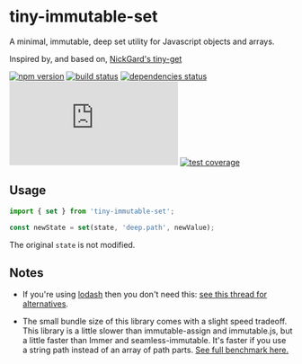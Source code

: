 # tiny-immutable-set

A minimal, immutable, deep set utility for Javascript objects and arrays.

Inspired by, and based on, [NickGard's tiny-get](https://github.com/NickGard/tiny-get)

[![npm version](https://img.shields.io/npm/v/tiny-immutable-set.svg)](https://www.npmjs.com/package/tiny-immutable-set)
[![build status](https://img.shields.io/travis/com/spautz/tiny-immutable-set.svg)](https://travis-ci.com/spautz/tiny-immutable-set)
[![dependencies status](https://img.shields.io/badge/dependencies-none-green.svg)](https://david-dm.org/spautz/tiny-immutable-set)
[![gzip size](https://img.badgesize.io/https://unpkg.com/tiny-immutable-set@latest/dist/tiny-immutable-set.cjs.production.min.js?compression=gzip)](https://bundlephobia.com/result?p=tiny-immutable-set)
[![test coverage](https://img.shields.io/coveralls/github/spautz/tiny-immutable-set.svg)](https://coveralls.io/github/spautz/tiny-immutable-set)

## Usage

```typescript
import { set } from 'tiny-immutable-set';

const newState = set(state, 'deep.path', newValue);
```

The original `state` is not modified.

## Notes

- If you're using [lodash](https://lodash.com) then you don't need this: [see this thread for alternatives](https://github.com/lodash/lodash/issues/1696#issuecomment-328335502).

- The small bundle size of this library comes with a slight speed tradeoff. This library is a little slower than
  immutable-assign and immutable.js, but a little faster than Immer and seamless-immutable. It's faster if you
  use a string path instead of an array of path parts.
  [See full benchmark here.](./benchmark)
